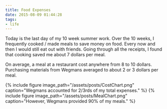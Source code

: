 ```yaml
---
title: Food Expenses
date: 2015-08-09 01:44:28
tags:
- life
---
```

Today is the last day of my 10 week summer work. Over the 10 weeks, I frequently cooked / made meals to save money on food. Every now and then I would still eat out with friends. Going through all the receipts, I found that cooking saved me about 7 dollars per meal.

On average, a meal at a restaurant cost anywhere from 8 to 10 dollars. Purchasing materials from Wegmans averaged to about 2 or 3 dollars per meal.

{% include figure
    image_path="/assets/posts/CostChart.png"
    caption="Wegmans accounted for 2/3rds of my total expenses."
%}
{% include figure
    image_path="/assets/posts/MealChart.png"
    caption="However, Wegmans provided 90% of my meals."
%}
